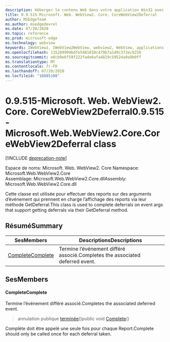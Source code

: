 ```yaml
---
description: Héberger le contenu Web dans votre application Win32 avec le contrôle Microsoft Edge WebView2
title: 0.9.515-Microsoft. Web. WebView2. Core. CoreWebView2Deferral
author: MSEdgeTeam
ms.author: msedgedevrel
ms.date: 07/20/2020
ms.topic: reference
ms.prod: microsoft-edge
ms.technology: webview
keywords: IWebView2, IWebView2WebView, webview2, WebView, applications Win32, Win32, Edge, ICoreWebView2, ICoreWebView2Controller, contrôle de navigateur, html Edge
ms.openlocfilehash: 135289994bdfe5481018c479b7a1d9c372ecb256
ms.sourcegitcommit: e0cb9e6f59f222fade6afa4829c59524a9a9b9ff
ms.translationtype: MT
ms.contentlocale: fr-FR
ms.lasthandoff: 07/20/2020
ms.locfileid: "10885108"
---
```

# <span data-ttu-id="6b515-104">0.9.515-Microsoft. Web. WebView2. Core. CoreWebView2Deferral</span><span class="sxs-lookup"><span data-stu-id="6b515-104">0.9.515 - Microsoft.Web.WebView2.Core.CoreWebView2Deferral class</span></span> 

[!INCLUDE [deprecation-note](../../includes/deprecation-note.md)]

<span data-ttu-id="6b515-105">Espace de noms: Microsoft. Web. WebView2. Core </span><span class="sxs-lookup"><span data-stu-id="6b515-105">Namespace: Microsoft.Web.WebView2.Core</span></span>\
<span data-ttu-id="6b515-106">Assemblage: Microsoft.Web.WebView2.Core.dll</span><span class="sxs-lookup"><span data-stu-id="6b515-106">Assembly: Microsoft.Web.WebView2.Core.dll</span></span>

<span data-ttu-id="6b515-107">Cette classe est utilisée pour effectuer des reports sur des arguments d’événement qui prennent en charge l’affichage des reports via leur méthode GetDeferral.</span><span class="sxs-lookup"><span data-stu-id="6b515-107">This class is used to complete deferrals on event args that support getting deferrals via their GetDeferral method.</span></span>

## <span data-ttu-id="6b515-108">Résumé</span><span class="sxs-lookup"><span data-stu-id="6b515-108">Summary</span></span>

 <span data-ttu-id="6b515-109">Ses</span><span class="sxs-lookup"><span data-stu-id="6b515-109">Members</span></span>                        | <span data-ttu-id="6b515-110">Descriptions</span><span class="sxs-lookup"><span data-stu-id="6b515-110">Descriptions</span></span>
--------------------------------|---------------------------------------------
[<span data-ttu-id="6b515-111">Complete</span><span class="sxs-lookup"><span data-stu-id="6b515-111">Complete</span></span>](#complete) | <span data-ttu-id="6b515-112">Termine l’événement différé associé.</span><span class="sxs-lookup"><span data-stu-id="6b515-112">Completes the associated deferred event.</span></span>

## <span data-ttu-id="6b515-113">Ses</span><span class="sxs-lookup"><span data-stu-id="6b515-113">Members</span></span>

#### <span data-ttu-id="6b515-114">Complete</span><span class="sxs-lookup"><span data-stu-id="6b515-114">Complete</span></span> 

<span data-ttu-id="6b515-115">Termine l’événement différé associé.</span><span class="sxs-lookup"><span data-stu-id="6b515-115">Completes the associated deferred event.</span></span>

> <span data-ttu-id="6b515-116">annulation publique [terminée](#complete)()</span><span class="sxs-lookup"><span data-stu-id="6b515-116">public void [Complete](#complete)()</span></span>

<span data-ttu-id="6b515-117">Complète doit être appelé une seule fois pour chaque Report.</span><span class="sxs-lookup"><span data-stu-id="6b515-117">Complete should only be called once for each deferral taken.</span></span>

